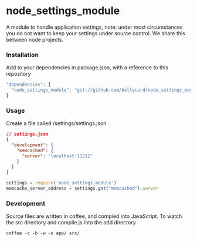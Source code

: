 node_settings_module
================

A module to handle application settings, note: under most circumstances you do not want to keep your settings under source control.  We share this between node projects.

### Installation

Add to your dependencies in package.json, with a reference to this repository

```JAVASCRIPT
"dependencies": {
  "node_settings_module": "git://github.com/bellycard/node_settings_module.git#v0.0.1"
}
```

### Usage

Create a file called /settings/settings.json

```JSON
// settings.json
{
  "development": {
    "memcached": {
      "server": "localhost:11212"
    }
  }
}
```

```JAVASCRIPT
settings = require('node_settings_module')
memcache_server_address = settings.get("memcached").server
```

### Development

Source files are written in coffee, and compied into JavaScript.  To watch the src directory and compile js into the add directory
```
coffee -c -b -w -o app/ src/
```
